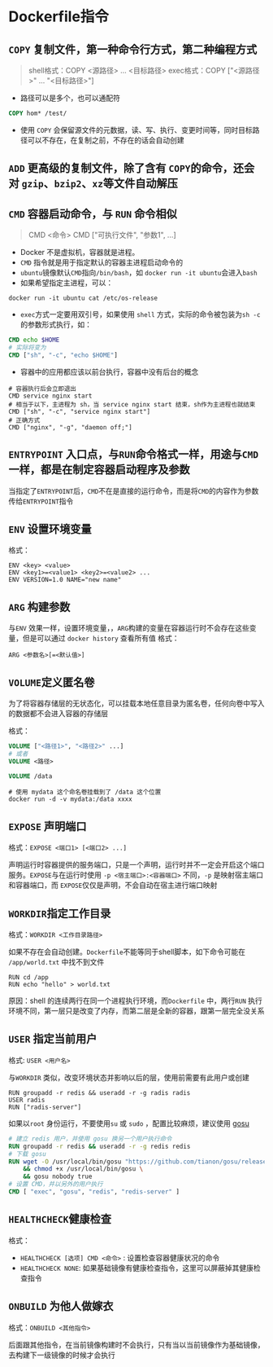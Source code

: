 # Dockerfile指令

## `COPY` 复制文件，第一种命令行方式，第二种编程方式

> shell格式：COPY <源路径> ... <目标路径>
> exec格式：COPY ["<源路径>" ... "<目标路径>"]

- 路径可以是多个，也可以通配符
```dockerfile
COPY hom* /test/
```
- 使用 `COPY` 会保留源文件的元数据，读、写、执行、变更时间等，同时目标路径可以不存在，在复制之前，不存在的话会自动创建

## `ADD` 更高级的复制文件，除了含有 `COPY`的命令，还会对 `gzip`、`bzip2`、`xz`等文件自动解压

## `CMD` 容器启动命令，与 `RUN` 命令相似

> CMD <命令>
> CMD ["可执行文件", "参数1", ...]

- Docker 不是虚拟机，容器就是进程。
- `CMD` 指令就是用于指定默认的容器主进程启动命令的
- `ubuntu`镜像默认`CMD`指向`/bin/bash`，如 `docker run -it ubuntu`会进入`bash` 
- 如果希望指定主进程，可以：
```shell
docker run -it ubuntu cat /etc/os-release
```
- `exec`方式一定要用双引号，如果使用 `shell` 方式，实际的命令被包装为`sh -c` 的参数形式执行，如：
```dockerfile
CMD echo $HOME
# 实际将变为
CMD ["sh", "-c", "echo $HOME"]
```
- 容器中的应用都应该以前台执行，容器中没有后台的概念
```shell
# 容器执行后会立即退出
CMD service nginx start
# 相当于以下，主进程为 sh，当 service nginx start 结束，sh作为主进程也就结束
CMD ["sh", "-c", "service nginx start"]
# 正确方式
CMD ["nginx", "-g", "daemon off;"]
```

## `ENTRYPOINT` 入口点，与`RUN`命令格式一样，用途与`CMD`一样，都是在制定容器启动程序及参数

当指定了`ENTRYPOINT`后，`CMD`不在是直接的运行命令，而是将`CMD`的内容作为参数传给`ENTRYPOINT`指令

## `ENV` 设置环境变量

格式：
```shell
ENV <key> <value>
ENV <key1>=<value1> <key2>=<value2> ...
ENV VERSION=1.0 NAME="new name"
```

## `ARG` 构建参数

与`ENV` 效果一样，设置环境变量，，`ARG`构建的变量在容器运行时不会存在这些变量，但是可以通过 `docker history` 查看所有值
格式：
```shell
ARG <参数名>[=<默认值>]
```

## `VOLUME`定义匿名卷

为了将容器存储层的无状态化，可以挂载本地任意目录为匿名卷，任何向卷中写入的数据都不会进入容器的存储层

格式：
```dockerfile
VOLUME ["<路径1>", "<路径2>" ...]
# 或者
VOLUME <路径>

VOLUME /data
```

```shell
# 使用 mydata 这个命名卷挂载到了 /data 这个位置
docker run -d -v mydata:/data xxxx
```

## `EXPOSE` 声明端口

格式：`EXPOSE <端口1> [<端口2> ...]`

声明运行时容器提供的服务端口，只是一个声明，运行时并不一定会开启这个端口服务。`EXPOSE`与在运行时使用 `-p <宿主端口>:<容器端口>` 不同，`-p` 是映射宿主端口和容器端口，而 `EXPOSE`仅仅是声明，不会自动在宿主进行端口映射


## `WORKDIR`指定工作目录

格式：`WORKDIR <工作目录路径>`

如果不存在会自动创建。`Dockerfile`不能等同于shell脚本，如下命令可能在 `/app/world.txt` 中找不到文件

```shell
RUN cd /app
RUN echo "hello" > world.txt
```

原因：shell 的连续两行在同一个进程执行环境，而`Dockerfile` 中，两行`RUN` 执行环境不同，第一层只是改变了内存，而第二层是全新的容器，跟第一层完全没关系

## `USER` 指定当前用户

格式: `USER <用户名>`

与`WORKDIR` 类似，改变环境状态并影响以后的层，使用前需要有此用户或创建

```shell
RUN groupadd -r redis && useradd -r -g radis radis
USER radis
RUN ["radis-server"]
```

如果以`root` 身份运行，不要使用`su` 或 `sudo` ，配置比较麻烦，建议使用 [gosu](https://github.com/tianon/gosu)

```dockerfile
# 建立 redis 用户，并使用 gosu 换另一个用户执行命令
RUN groupadd -r redis && useradd -r -g redis redis
# 下载 gosu
RUN wget -O /usr/local/bin/gosu "https://github.com/tianon/gosu/releases/download/1.7/gosu-amd64" \
    && chmod +x /usr/local/bin/gosu \
    && gosu nobody true
# 设置 CMD，并以另外的用户执行
CMD [ "exec", "gosu", "redis", "redis-server" ]
```

## `HEALTHCHECK`健康检查

格式：
- `HEALTHCHECK [选项] CMD <命令>` : 设置检查容器健康状况的命令
- `HEALTHCHECK NONE`: 如果基础镜像有健康检查指令，这里可以屏蔽掉其健康检查指令


## `ONBUILD` 为他人做嫁衣

格式：`ONBUILD <其他指令>`

后面跟其他指令，在当前镜像构建时不会执行，只有当以当前镜像作为基础镜像，去构建下一级镜像的时候才会执行

